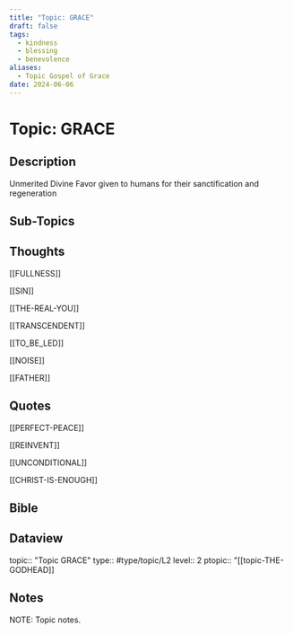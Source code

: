 ```yaml
---
title: "Topic: GRACE"
draft: false
tags:
  - kindness
  - blessing
  - benevolence
aliases:
  - Topic Gospel of Grace
date: 2024-06-06
---
```

# Topic: GRACE
## Description
Unmerited Divine Favor given to humans for their sanctification and regeneration

## Sub-Topics


## Thoughts
[[FULLNESS]]

[[SIN]]

[[THE-REAL-YOU]]

[[TRANSCENDENT]]

[[TO_BE_LED]]

[[NOISE]]

[[FATHER]]

## Quotes
[[PERFECT-PEACE]]

[[REINVENT]]

[[UNCONDITIONAL]]

[[CHRIST-IS-ENOUGH]]
## Bible


## Dataview
topic:: "Topic GRACE"
type:: #type/topic/L2 
level:: 2
ptopic:: "[[topic-THE-GODHEAD]]

## Notes
NOTE: Topic notes.